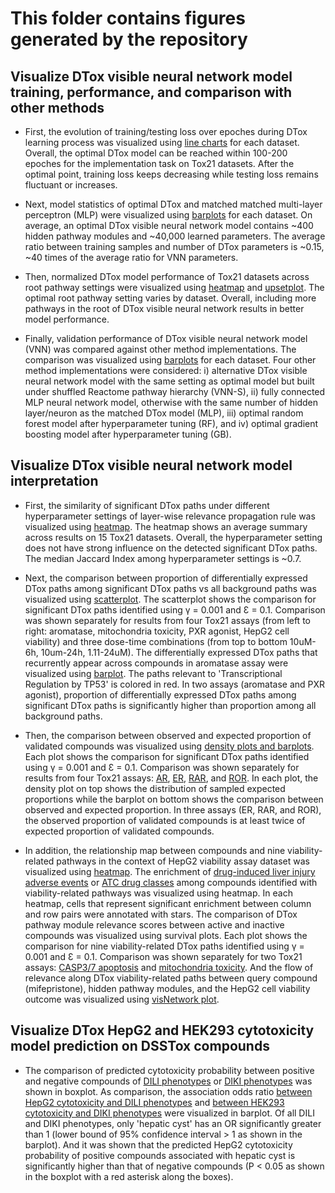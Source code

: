 # This folder contains figures generated by the repository

## Visualize DTox visible neural network model training, performance, and comparison with other methods   

+ First, the evolution of training/testing loss over epoches during DTox learning process was visualized using [line charts](compound_target_probability_tox21_implementation/training_loss/) for each dataset. Overall, the optimal DTox model can be reached within 100-200 epoches for the implementation task on Tox21 datasets. After the optimal point, training loss keeps decreasing while testing loss remains fluctuant or increases.    

+ Next, model statistics of optimal DTox and matched matched multi-layer perceptron (MLP) were visualized using [barplots](compound_target_probability_tox21_implementation/parameter_comparison/) for each dataset. On average, an optimal DTox visible neural network model contains ~400 hidden pathway modules and ~40,000 learned parameters. The average ratio between training samples and number of DTox parameters is ~0.15, ~40 times of the average ratio for VNN parameters.

+ Then, normalized DTox model performance of Tox21 datasets across root pathway settings were visualized using [heatmap](compound_target_probability_tox21_implementation/hyperparameter_comparison/compound_target_probability_tox21_implementation_rt_training_root_loss_normalized_comparison_by_dataset.pdf) and [upsetplot](compound_target_probability_tox21_implementation/hyperparameter_comparison/compound_target_probability_tox21_implementation_rt_upset.pdf). The optimal root pathway setting varies by dataset. Overall, including more pathways in the root of DTox visible neural network results in better model performance. 

+ Finally, validation performance of DTox visible neural network model (VNN) was compared against other method implementations. The comparison was visualized using [barplots](compound_target_probability_tox21_implementation/method_comparison/) for each dataset. Four other method implementations were considered: i) alternative DTox visible neural network model with the same setting as optimal model but built under shuffled Reactome pathway hierarchy (VNN-S), ii) fully connected MLP neural network model, otherwise with the same number of hidden layer/neuron as the matched DTox model (MLP), iii) optimal random forest model after hyperparameter tuning (RF), and iv) optimal gradient boosting model after hyperparameter tuning (GB).

## Visualize DTox visible neural network model interpretation 

+ First, the similarity of significant DTox paths under different hyperparameter settings of layer-wise relevance propagation rule was visualized using [heatmap](compound_target_probability_tox21_interpret_analysis/compound_target_fingerprint_maccs_probability_gamma-epsilon_path_similarity.pdf). The heatmap shows an average summary across results on 15 Tox21 datasets. Overall, the hyperparameter setting does not have strong influence on the detected significant DTox paths. The median Jaccard Index among hyperparameter settings is ~0.7. 

+ Next, the comparison between proportion of differentially expressed DTox paths among significant DTox paths vs all background paths was visualized using [scatterplot](compound_target_probability_tox21_interpret_expression/compound_target_fingerprint_maccs_probability_tox21_interpret_expression_validation_result_compare_gamma-epsilon_0.001_0.1.pdf). The scatterplot shows the comparison for significant DTox paths identified using γ = 0.001 and Ɛ = 0.1. Comparison was shown separately for results from four Tox21 assays (from left to right: aromatase, mitochondria toxicity, PXR agonist, HepG2 cell viability) and three dose-time combinations (from top to bottom 10uM-6h, 10um-24h, 1.11-24uM). The differentially expressed DTox paths that recurrently appear across compounds in aromatase assay were visualized using [barplot](compound_target_probability_tox21_interpret_expression/gamma-epsilon_0.001_0.1_expression_validation_sig_path_recurrent_tox21-aromatase-p1_5.pdf). The paths relevant to 'Transcriptional Regulation by TP53' is colored in red. In two assays (aromatase and PXR agonist), proportion of differentially expressed DTox paths among significant DTox paths is significantly higher than proportion among all background paths. 

+ Then, the comparison between observed and expected proportion of validated compounds was visualized using [density plots and barplots](compound_target_probability_tox21_interpret_standard/). Each plot shows the comparison for significant DTox paths identified using γ = 0.001 and Ɛ = 0.1. Comparison was shown separately for results from four Tox21 assays: [AR](compound_target_probability_tox21_interpret_standard/compound_target_fingerprint_maccs_probability_tox21_interpret_standard_validation_result_compare_gamma-epsilon_0.001_0.1_tox21-ar-mda-kb2-luc-antagonist-p2.pdf), [ER](compound_target_probability_tox21_interpret_standard/compound_target_fingerprint_maccs_probability_tox21_interpret_standard_validation_result_compare_gamma-epsilon_0.001_0.1_tox21-er-luc-bg1-4e2-agonist-p2.pdf), [RAR](compound_target_probability_tox21_interpret_standard/compound_target_fingerprint_maccs_probability_tox21_interpret_standard_validation_result_compare_gamma-epsilon_0.001_0.1_tox21-rar-antagonist-p2.pdf), and [ROR](compound_target_probability_tox21_interpret_standard/compound_target_fingerprint_maccs_probability_tox21_interpret_standard_validation_result_compare_gamma-epsilon_0.001_0.1_tox21-ror-cho-antagonist-p1.pdf). In each plot, the density plot on top shows the distribution of sampled expected proportions while the barplot on bottom shows the comparison between observed and expected proportion. In three assays (ER, RAR, and ROR), the observed proportion of validated compounds is at least twice of expected proportion of validated compounds.

+ In addition, the relationship map between compounds and nine viability-related pathways in the context of HepG2 viability assay dataset was visualized using [heatmap](compound_target_probability_tox21_interpret_viability/compound_target_fingerprint_maccs_probability_tox21-rt-viability-hepg2-p1_whole_data.tsv_rt_25_ps_5_re_0_xs_20_al_0.5_ld_0.0001_model.pt_gamma-epsilon_0.001_0.1_path_compound_map.pdf). The enrichment of [drug-induced liver injury adverse events](compound_target_probability_tox21_interpret_viability/compound_target_fingerprint_maccs_probability_tox21-rt-viability-hepg2-p1_whole_data.tsv_rt_25_ps_5_re_0_xs_20_al_0.5_ld_0.0001_model.pt_gamma-epsilon_0.001_0.1_dili_path_map.pdf) or [ATC drug classes](compound_target_probability_tox21_interpret_viability/compound_target_fingerprint_maccs_probability_tox21-rt-viability-hepg2-p1_whole_data.tsv_rt_25_ps_5_re_0_xs_20_al_0.5_ld_0.0001_model.pt_gamma-epsilon_0.001_0.1_atc_path_map.pdf) among compounds identified with viability-related pathways was visualized using heatmap. In each heatmap, cells that represent significant enrichment between column and row pairs were annotated with stars. The comparison of DTox pathway module relevance scores between active and inactive compounds was visualized using survival plots. Each plot shows the comparison for nine viability-related DTox paths identified using γ = 0.001 and Ɛ = 0.1. Comparison was shown separately for two Tox21 assays: [CASP3/7 apoptosis](compound_target_probability_tox21_interpret_viability/compound_target_fingerprint_maccs_probability_tox21-rt-viability-hepg2-p1_whole_data.tsv_rt_25_ps_5_re_0_xs_20_al_0.5_ld_0.0001_model.pt_gamma-epsilon_0.001_0.1_pathway_module_compare_tox21-casp3-hepg2-p1.pdf) and [mitochondria toxicity](compound_target_probability_tox21_interpret_viability/compound_target_fingerprint_maccs_probability_tox21-rt-viability-hepg2-p1_whole_data.tsv_rt_25_ps_5_re_0_xs_20_al_0.5_ld_0.0001_model.pt_gamma-epsilon_0.001_0.1_pathway_module_compare_tox21-mitotox-p1.pdf). And the flow of relevance along DTox viability-related paths between query compound (mifepristone), hidden pathway modules, and the HepG2 cell viability outcome was visualized using [visNetwork plot](compound_target_probability_tox21_interpret_viability/plot_compound_target_fingerprint_maccs_probability_tox21-rt-viability-hepg2-p1_whole_data.tsv_rt_25_ps_5_re_0_xs_20_al_0.5_ld_0.0001_model.pt_gamma-epsilon_0.001_0.1_CID_55245.pdf).

## Visualize DTox HepG2 and HEK293 cytotoxicity model prediction on DSSTox compounds

+ The comparison of predicted cytotoxicity probability between positive and negative compounds of [DILI phenotypes](compound_target_probability_tox21_prediction/dili_phenotype_tox21-rt-viability-hepg2-p1_dsstox_compound_model_pred_score_compare_boxplot_greater.pdf) or [DIKI phenotypes](compound_target_probability_tox21_prediction/diki_phenotype_tox21-rt-viability-hek293-p1_dsstox_compound_model_pred_score_compare_boxplot_greater.pdf) was shown in boxplot. As comparison, the association odds ratio [between HepG2 cytotoxicity and DILI phenotypes](compound_target_probability_tox21_prediction/dili_phenotype_tox21-rt-viability-hepg2-p1_dsstox_compound_model_pred_score_compare_barplot_greater.pdf) and [between HEK293 cytotoxicity and DIKI phenotypes](compound_target_probability_tox21_prediction/diki_phenotype_tox21-rt-viability-hek293-p1_dsstox_compound_model_pred_score_compare_barplot_greater.pdf) were visualized in barplot. Of all DILI and DIKI phenotypes, only 'hepatic cyst' has an OR significantly greater than 1 (lower bound of 95% confidence interval > 1 as shown in the barplot). And it was shown that the predicted HepG2 cytotoxicity probability of positive compounds associated with hepatic cyst is significantly higher than that of negative compounds (P < 0.05 as shown in the boxplot with a red asterisk along the boxes).
